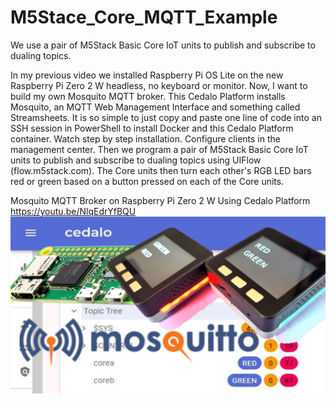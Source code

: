 # M5Stace_Core_MQTT_Example
We use a pair of M5Stack Basic Core IoT units to publish and subscribe to dualing topics.

In my previous video we installed Raspberry Pi OS Lite on the new Raspberry Pi Zero 2 W headless, no keyboard or monitor. Now, I want to build my own Mosquito MQTT broker. This Cedalo Platform installs Mosquito, an MQTT Web Management Interface and something called Streamsheets. It is so simple to just copy and paste one line of code into an SSH session in PowerShell to install Docker and this Cedalo Platform container. Watch step by step installation. Configure clients in the management center. Then we program a pair of M5Stack Basic Core IoT units to publish and subscribe to dualing topics using UIFlow (flow.m5stack.com). The Core units then turn each other's RGB LED bars red or green based on a button pressed on each of the Core units.

Mosquito MQTT Broker on Raspberry Pi Zero 2 W Using Cedalo Platform
https://youtu.be/NlqEdrYfBQU
![](https://github.com/ShotokuTech/M5Stace_Core_MQTT_Example/blob/main/cedalo.png)
